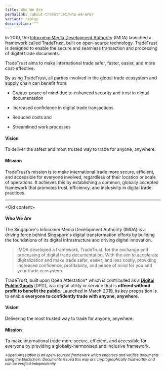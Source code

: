 ```yaml
---
title: Who We Are
permalink: /about-tradetrust/who-we-are/
variant: tiptap
description: ""
---
```

<p>In 2019, the <a href="www.imda.gov.sg" rel="noopener noreferrer nofollow" target="_blank">Infocomm Media Development Authority</a>&nbsp;(IMDA)
launched a framework called TradeTrust, built on open-source technology.
TradeTrust is designed to enable the secure and seamless transaction and
processing of digital trade documents.&nbsp;</p>
<p>TradeTrust aims to make international trade safer, faster, easier, and
more cost-effective.&nbsp;</p>
<p>By using TradeTrust, all parties involved in the global trade ecosystem
and supply chain can benefit from:</p>
<ul data-tight="true" class="tight">
<li>
<p>Greater peace of mind due to enhanced security and trust in digital documentation</p>
</li>
<li>
<p>Increased confidence in digital trade transactions</p>
</li>
<li>
<p>Reduced costs and</p>
</li>
<li>
<p>Streamlined work processes</p>
</li>
</ul>
<p></p>
<h4><strong>Vision</strong></h4>
<p>To deliver the safest and most trusted way to trade for anyone, anywhere.</p>
<h4><strong>Mission</strong></h4>
<p>TradeTrust’s mission is to make international trade more secure, efficient,
and accessible for everyone involved, regardless of their location or scale
of operations. It achieves this by establishing a common, globally accepted
framework that promotes trust, efficiency, and inclusivity in digital trade
practices.</p>
<hr>
<p>&lt;Old content&gt;</p>
<h4><strong>Who We Are</strong></h4>
<p>The Singapore's Infocomm Media Development Authority (IMDA) is a driving
force behind Singapore's digital transformation efforts by building the
foundations of its digital infrastructure and driving digital innovation.</p>
<blockquote>
<p>IMDA developed a framework, TradeTrust, for the exchange and processing
of digital trade documentation. With the aim to accelerate digitalization
and make trade safer, easier, and less costly, providing increased confidence,
profitability, and peace of mind for you and your trade ecosystem.</p>
</blockquote>
<p></p>
<p>TradeTrust, built upon Open Attestation* which is contributed as a <strong><a href="https://digitalpublicgoods.net/digital-public-goods/" rel="noopener noreferrer nofollow" target="_blank">Digital Public Goods</a> </strong>(DPG),
is a digital utility or service that is <strong>offered without profit to benefit the public</strong>.
Launched in March 2019, its key proposition is to enable <strong>everyone to confidently trade with anyone, anywhere.</strong>
</p>
<h4>Vision</h4>
<p>Delivering the most trusted way to trade for anyone, anywhere.</p>
<h4>Mission</h4>
<p>To make international trade more secure, efficient, and accessible for
everyone by providing a globally-harmonised and inclusive framework.</p>
<p></p>
<p></p>
<p></p>
<p><em><sup>*Open Attestation is an open-sourced framework which endorses and verifies documents using the blockchain. Documents issued this way are cryptographically trustworthy and can be verified independently</sup></em>
</p>